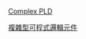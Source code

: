 [Complex PLD](/docs/knowledge-network-database-repository/Complex%20PLD.md)

[複雜型可程式邏輯元件](/docs/knowledge-network-database-repository/複雜型可程式邏輯元件.md)
